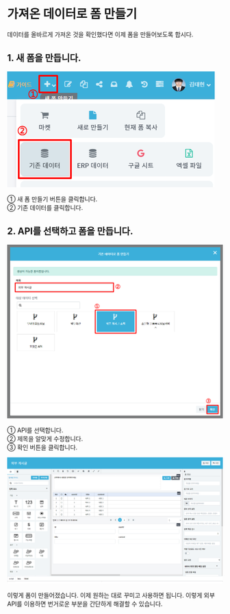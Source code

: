 # 가져온 데이터로 폼 만들기
데이터를 올바르게 가져온 것을 확인했다면 이제 폼을 만들어보도록 합시다.

## 1.	새 폼을 만듭니다.

![새 폼을 만듭니다](/media/image246.png)

①	새 폼 만들기 버튼을 클릭합니다.<br>
②	기존 데이터를 클릭합니다.

## 2.	API를 선택하고 폼을 만듭니다.

![API를 선택하고 폼을 만듭니다](/media/image247.png)

①	API를 선택합니다.<br>
②	제목을 알맞게 수정합니다.<br>
③	확인 버튼을 클릭합니다.

![결과 확인](/media/image248.png)

이렇게 폼이 만들어졌습니다. 이제 원하는 대로 꾸미고 사용하면 됩니다. 이렇게 외부 API를 이용하면 번거로운 부분을 간단하게 해결할 수 있습니다.